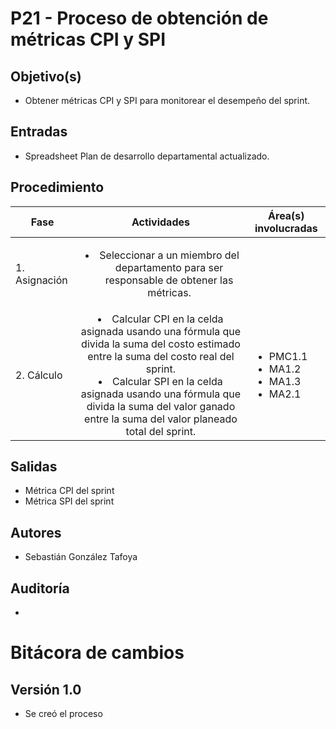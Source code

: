 # P21 - Proceso de obtención de métricas CPI y SPI

## Objetivo(s)

- Obtener métricas CPI y SPI para monitorear el desempeño del sprint.

## Entradas

- Spreadsheet Plan de desarrollo departamental actualizado.

## Procedimiento

| Fase                 |                         Actividades                          | Área(s) involucradas |
| -------------------- | :----------------------------------------------------------: | -------------------- |
| 1. Asignación       | <ul><li>Seleccionar a un miembro del departamento para ser responsable de obtener las métricas.</li></ul> |  |       |                      |
| 2. Cálculo      | <li>Calcular CPI en la celda asignada usando una fórmula que divida la suma del costo estimado entre la suma del costo real del sprint.</li><li>Calcular SPI en la celda asignada usando una fórmula que divida la suma del valor ganado entre la suma del valor planeado total del sprint.</li> | <ul><li>PMC1.1</li><li>MA1.2</li><li>MA1.3</li><li>MA2.1</li></ul> |


## Salidas
- Métrica CPI del sprint
- Métrica SPI del sprint

## Autores

- Sebastián González Tafoya

## Auditoría

-

# Bitácora de cambios

## Versión 1.0
  - Se creó el proceso


